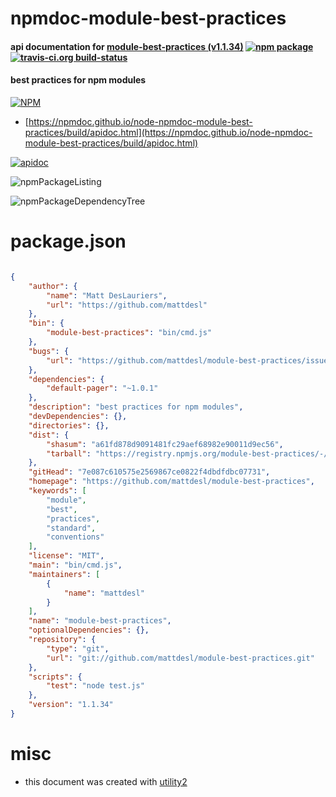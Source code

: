 # npmdoc-module-best-practices

#### api documentation for  [module-best-practices (v1.1.34)](https://github.com/mattdesl/module-best-practices)  [![npm package](https://img.shields.io/npm/v/npmdoc-module-best-practices.svg?style=flat-square)](https://www.npmjs.org/package/npmdoc-module-best-practices) [![travis-ci.org build-status](https://api.travis-ci.org/npmdoc/node-npmdoc-module-best-practices.svg)](https://travis-ci.org/npmdoc/node-npmdoc-module-best-practices)

#### best practices for npm modules

[![NPM](https://nodei.co/npm/module-best-practices.png?downloads=true&downloadRank=true&stars=true)](https://www.npmjs.com/package/module-best-practices)

- [https://npmdoc.github.io/node-npmdoc-module-best-practices/build/apidoc.html](https://npmdoc.github.io/node-npmdoc-module-best-practices/build/apidoc.html)

[![apidoc](https://npmdoc.github.io/node-npmdoc-module-best-practices/build/screenCapture.buildCi.browser.%252Ftmp%252Fbuild%252Fapidoc.html.png)](https://npmdoc.github.io/node-npmdoc-module-best-practices/build/apidoc.html)

![npmPackageListing](https://npmdoc.github.io/node-npmdoc-module-best-practices/build/screenCapture.npmPackageListing.svg)

![npmPackageDependencyTree](https://npmdoc.github.io/node-npmdoc-module-best-practices/build/screenCapture.npmPackageDependencyTree.svg)



# package.json

```json

{
    "author": {
        "name": "Matt DesLauriers",
        "url": "https://github.com/mattdesl"
    },
    "bin": {
        "module-best-practices": "bin/cmd.js"
    },
    "bugs": {
        "url": "https://github.com/mattdesl/module-best-practices/issues"
    },
    "dependencies": {
        "default-pager": "~1.0.1"
    },
    "description": "best practices for npm modules",
    "devDependencies": {},
    "directories": {},
    "dist": {
        "shasum": "a61fd878d9091481fc29aef68982e90011d9ec56",
        "tarball": "https://registry.npmjs.org/module-best-practices/-/module-best-practices-1.1.34.tgz"
    },
    "gitHead": "7e087c610575e2569867ce0822f4dbdfdbc07731",
    "homepage": "https://github.com/mattdesl/module-best-practices",
    "keywords": [
        "module",
        "best",
        "practices",
        "standard",
        "conventions"
    ],
    "license": "MIT",
    "main": "bin/cmd.js",
    "maintainers": [
        {
            "name": "mattdesl"
        }
    ],
    "name": "module-best-practices",
    "optionalDependencies": {},
    "repository": {
        "type": "git",
        "url": "git://github.com/mattdesl/module-best-practices.git"
    },
    "scripts": {
        "test": "node test.js"
    },
    "version": "1.1.34"
}
```



# misc
- this document was created with [utility2](https://github.com/kaizhu256/node-utility2)
